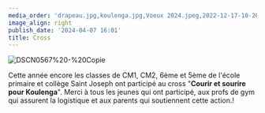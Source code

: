 ```yaml
---
media_order: 'drapeau.jpg,koulenga.jpg,Voeux 2024.jpeg,2022-12-17-10-20-18 6.jpg,Affichette pour site.jpeg'
image_align: right
publish_date: '2024-04-07 16:01'
title: Cross
---
```


![DSCN0567%20-%20Copie](DSCN0567%20-%20Copie.JPG "DSCN0567%20-%20Copie")

Cette année encore les classes de CM1, CM2, 6ème et 5ème de l'école primaire et collège Saint Joseph ont participé au cross "**Courir et sourire pour Koulenga**".
Merci à tous les jeunes qui ont participé, aux profs de gym qui assurent la logistique et aux parents qui soutiennent cette action.!